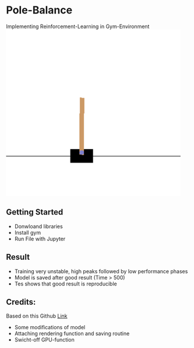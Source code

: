 # Pole-Balance
Implementing Reinforcement-Learning in Gym-Environment
![Example](https://github.com/Stefan850/Pole-Balance/blob/master/Example.png)


## Getting Started
 - Donwloand libraries
 - Install gym
 - Run File with Jupyter
 
## Result
 - Training very unstable, high peaks followed by low performance phases
 - Model is saved after good result (Time > 500)
 - Tes shows that good result is reproducible
 
 

## Credits:
Based on this Github [Link](https://github.com/keon/deep-q-learning)
 - Some modifications of model
 - Attaching rendering function and saving routine 
 - Swicht-off GPU-function
